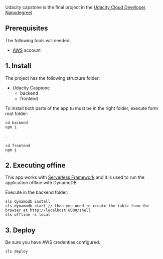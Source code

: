 Udacity capstone is the final project in the [Udacity Cloud Developer Nanodegree](https://www.udacity.com/course/cloud-developer-nanodegree--nd9990))


## Prerequisites

The following tools will needed:  

-  [AWS](https://console.aws.amazon.com/) account

  

## 1. Install
  
  The project has the following structure folder:

 - Udacity Casptone
	 - backend
	 - frontend

  To install both parts of the app tu must be in the right folder, execute form root folder:
	

    cd backend
    npm i

.

    cd frontend
    npm i

  

## 2. Executing offine

This app works with [Serverless Framework](https://serverless.com/) and it is used to run the application offline with DynamoDB

Execute in the backend folder:

    sls dynamodb install
    sls dynamodb start // then you need to create the table from the browser at http://localhost:8000/shell
    sls offline -s local

  

## 3. Deploy
Be sure you have AWS credentias configured.

    sls deploy
